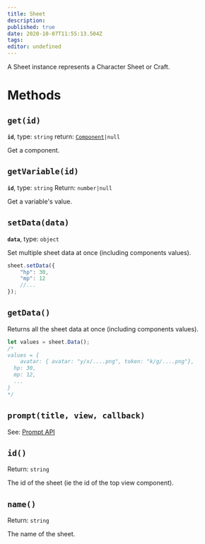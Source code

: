 ```yaml
---
title: Sheet
description: 
published: true
date: 2020-10-07T11:55:13.504Z
tags: 
editor: undefined
---
```


A Sheet instance represents a Character Sheet or Craft.

# Methods

## `get(id)`
**`id`**, type: `string`
return: [`Component`](/system-builder/scripting/component)`|null`

Get a component.

## `getVariable(id)`
**`id`**, type: `string`
Return: `number|null`

Get a variable's value.

## `setData(data)`
**`data`**, type: `object`

Set multiple sheet data at once (including components values).
```javascript
sheet.setData({
    "hp": 30,
    "mp": 12
    //...
});
```

## `getData()`

Returns all the sheet data at once (including components values).
```javascript
let values = sheet.Data();
/* 
values = { 
	avatar: { avatar: "y/x/....png", token: "k/g/....png"},
  hp: 30,
  mp: 12,
  ...
}
*/
```

## `prompt(title, view, callback)`
See: [Prompt API](/en/system-builder/scripting/prompt)

## `id()`
Return: `string`

The id of the sheet (ie the id of the top view component).

## `name()`
Return: `string`

The name of the sheet.